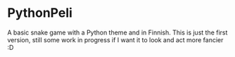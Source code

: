 # PythonPeli
A basic snake game with a Python theme and in Finnish.
This is just the first version, still some work in progress if I want it to look and act more fancier :D
